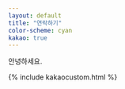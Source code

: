 ```yaml
---
layout: default
title: "연락하기"
color-scheme: cyan
kakao: true
---
```


안녕하세요.

{% include kakaocustom.html %}
